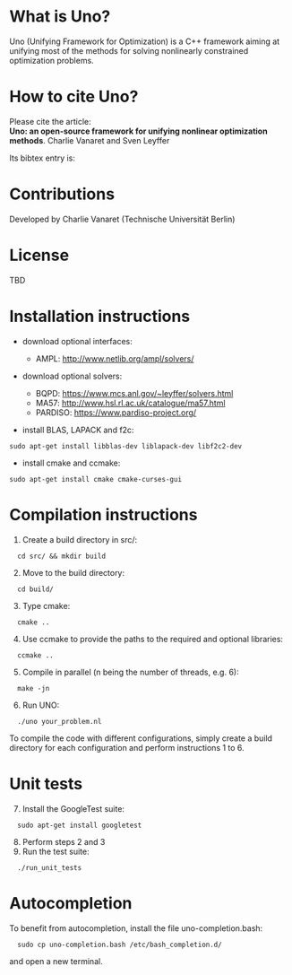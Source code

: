 # What is Uno?
Uno (Unifying Framework for Optimization) is a C++ framework aiming at unifying most of the methods for solving nonlinearly constrained optimization problems.

# How to cite Uno?

Please cite the article:  
**Uno: an open-source framework for unifying nonlinear optimization methods**. Charlie Vanaret and Sven Leyffer

Its bibtex entry is:  

# Contributions

Developed by Charlie Vanaret (Technische Universität Berlin)

# License

TBD

# Installation instructions

* download optional interfaces:
    * AMPL: http://www.netlib.org/ampl/solvers/

* download optional solvers:
    * BQPD: https://www.mcs.anl.gov/~leyffer/solvers.html
    * MA57: http://www.hsl.rl.ac.uk/catalogue/ma57.html
    * PARDISO: https://www.pardiso-project.org/

* install BLAS, LAPACK and f2c:
```
sudo apt-get install libblas-dev liblapack-dev libf2c2-dev
```
* install cmake and ccmake:
```
sudo apt-get install cmake cmake-curses-gui
```

# Compilation instructions
1. Create a build directory in src/:
```
  cd src/ && mkdir build
```
2. Move to the build directory:
```
  cd build/
```
3. Type cmake:
```
  cmake ..
```
4. Use ccmake to provide the paths to the required and optional libraries:
```
  ccmake ..
```
5. Compile in parallel (n being the number of threads, e.g. 6):
```
  make -jn
```
6. Run UNO:
```
  ./uno your_problem.nl
```

To compile the code with different configurations, simply create a build directory for each configuration and perform instructions 1 to 6.

# Unit tests
7. Install the GoogleTest suite:
```
  sudo apt-get install googletest
```
8. Perform steps 2 and 3
9. Run the test suite:
```
  ./run_unit_tests
```

# Autocompletion
To benefit from autocompletion, install the file uno-completion.bash:
```
  sudo cp uno-completion.bash /etc/bash_completion.d/
```
and open a new terminal.
